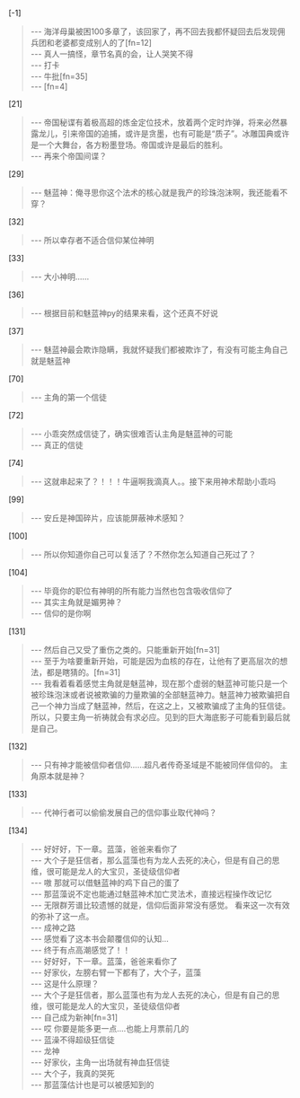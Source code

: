 
[-1] 
>--- 海洋母巢被困100多章了，该回家了，再不回去我都怀疑回去后发现佣兵团和老婆都变成别人的了[fn=12]<br>
>--- 真人一搞怪，章节名真的会，让人哭笑不得<br>
>--- 打卡<br>
>--- 牛批[fn=35]<br>
>--- [fn=4]<br>

[21] 
>--- 帝国秘谍有着极高超的炼金定位技术，放着两个定时炸弹，将来必然暴露龙儿，引来帝国的追捕，或许是贪墨，也有可能是“质子”。冰雕国典或许是一个大舞台，各方粉墨登场。帝国或许是最后的胜利。<br>
>--- 再来个帝国间谍？<br>

[29] 
>--- 魅蓝神：俺寻思你这个法术的核心就是我产的珍珠泡沫啊，我还能看不穿？<br>

[32] 
>--- 所以幸存者不适合信仰某位神明<br>

[33] 
>--- 大小神明……<br>

[36] 
>--- 根据目前和魅蓝神py的结果来看，这个还真不好说<br>

[37] 
>--- 魅蓝神最会欺诈隐瞒，我就怀疑我们都被欺诈了，有没有可能主角自己就是魅蓝神<br>

[70] 
>--- 主角的第一个信徒<br>

[72] 
>--- 小乖突然成信徒了，确实很难否认主角是魅蓝神的可能<br>
>--- 真正的信徒<br>

[74] 
>--- 这就串起来了？！！！牛逼啊我滴真人。。接下来用神术帮助小乖吗<br>

[99] 
>--- 安丘是神国碎片，应该能屏蔽神术感知？<br>

[100] 
>--- 所以你知道你自己可以复活了？不然你怎么知道自己死过了？<br>

[104] 
>--- 毕竟你的职位有神明的所有能力当然也包含吸收信仰了<br>
>--- 其实主角就是媚男神？<br>
>--- 信仰的是你啊<br>

[131] 
>--- 然后自己又受了重伤之类的。只能重新开始[fn=31]<br>
>--- 至于为啥要重新开始，可能是因为血核的存在，让他有了更高层次的想法，都是瞎猜的。[fn=31]<br>
>--- 我看着看着感觉主角就是魅蓝神，现在那个虚弱的魅蓝神可能只是一个被珍珠泡沫或者说被欺骗的力量欺骗的全部魅蓝神力。魅蓝神力被欺骗把自己一个神力当成了魅蓝神，然后，在这之上，又被欺骗成了主角的狂信徒。所以，只要主角一祈祷就会有求必应。见到的巨大海底影子可能看到最后就是自己。<br>

[132] 
>--- 只有神才能被信仰者信仰……超凡者传奇圣域是不能被同伴信仰的。
主角原本就是神？<br>

[133] 
>--- 代神行者可以偷偷发展自己的信仰事业取代神吗？<br>

[134] 
>--- 好好好，下一章。蓝藻，爸爸来看你了<br>
>--- 大个子是狂信者，那么蓝藻也有为龙人去死的决心，但是有自己的思维，很可能是龙人的大宝贝，圣徒级信仰者<br>
>--- 嗷 那就可以借魅蓝神的鸡下自己的蛋了<br>
>--- 那蓝藻说不定也能通过魅蓝神术加亡灵法术，直接远程操作改记忆<br>
>--- 无限群芳谱比较遗憾的就是，信仰后面非常没有感觉。
看来这一次有效的弥补了这一点。<br>
>--- 成神之路<br>
>--- 感觉看了这本书会颠覆信仰的认知…<br>
>--- 终于有点高潮感觉了！！<br>
>--- 好好好，下一章。蓝藻，爸爸来看你了<br>
>--- 好家伙，左膀右臂一下都有了，大个子，蓝藻<br>
>--- 这是什么原理？<br>
>--- 大个子是狂信者，那么蓝藻也有为龙人去死的决心，但是有自己的思维，很可能是龙人的大宝贝，圣徒级信仰者<br>
>--- 自己成为新神[fn=31]<br>
>--- 哎 你要是能多更一点....也能上月票前几的<br>
>--- 蓝澡不得超级狂信徒<br>
>--- 龙神<br>
>--- 好家伙，主角一出场就有神血狂信徒<br>
>--- 大个子，我真的哭死<br>
>--- 那蓝藻估计也是可以被感知到的<br>
